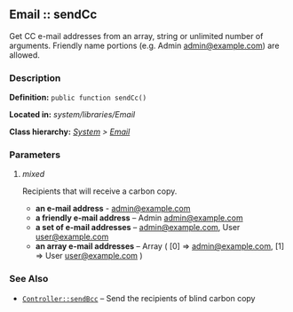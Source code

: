 
Email :: sendCc
-------------------------------------------

Get CC e-mail addresses from an array, string or unlimited number of arguments. Friendly name portions (e.g. Admin <admin@example.com>) are allowed.


### Description ###

**Definition:** `public function sendCc()`

**Located in:** *system/libraries/Email*

**Class hierarchy:** *[System](../System.php) > [Email](../Email)*


### Parameters ###

1. *mixed*

	Recipients that will receive a carbon copy.
	- **an e-mail address** -
		admin@example.com
	- **a friendly e-mail address** – 
		Admin <admin@example.com>
	- **a set of e-mail addresses** – 
		admin@example.com, User <user@example.com>
	- **an array e-mail addresses** – 
		Array ( [0] => admin@example.com, [1] => User <user@example.com> )
	

### See Also ###

- [`Controller::sendBcc`](sendBcc.md) – Send the recipients of blind carbon copy

